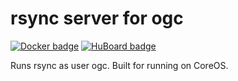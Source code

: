 # rsync server for ogc

[![Docker badge](http://img.shields.io/badge/Docker-hairmare%2Fogc--storage-008bb8.svg)](https://registry.hub.docker.com/u/hairmare/ogc-storage/) [![HuBoard badge](http://img.shields.io/badge/Hu-Board-7965cc.svg)](https://huboard.com/hairmare/ogc)

Runs rsync as user ogc. Built for running on CoreOS.
